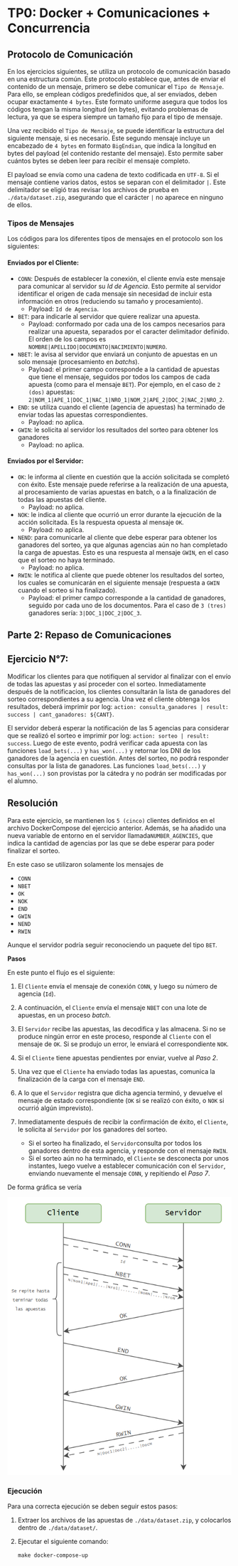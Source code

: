 # TP0: Docker + Comunicaciones + Concurrencia

## Protocolo de Comunicación
En los ejercicios siguientes, se utiliza un protocolo de comunicación basado en una estructura común. Este protocolo establece que, antes de enviar el contenido de un mensaje, primero se debe comunicar el `Tipo de Mensaje`. Para ello, se emplean códigos predefinidos que, al ser enviados, deben ocupar exactamente `4 bytes`. Este formato uniforme asegura que todos los códigos tengan la misma longitud (en bytes), evitando problemas de lectura, ya que se espera siempre un tamaño fijo para el tipo de mensaje.

Una vez recibido el `Tipo de Mensaje`, se puede identificar la estructura del siguiente mensaje, si es necesario. Este segundo mensaje incluye un encabezado de `4 bytes` en formato `BigEndian`, que indica la longitud en bytes del payload (el contenido restante del mensaje). Esto permite saber cuántos bytes se deben leer para recibir el mensaje completo.

El payload se envía como una cadena de texto codificada en `UTF-8`. Si el mensaje contiene varios datos, estos se separan con el delimitador `|`. Este delimitador se eligió tras revisar los archivos de prueba en `./data/dataset.zip`, asegurando que el carácter `|` no aparece en ninguno de ellos.

### Tipos de Mensajes
Los códigos para los diferentes tipos de mensajes en el protocolo son los siguientes:

#### **Enviados por el Cliente**:
- `CONN`: Después de establecer la conexión, el cliente envía este mensaje para comunicar al servidor su *Id de Agencia*. Esto permite al servidor identificar el origen de cada mensaje sin necesidad de incluir esta información en otros (reduciendo su tamaño y procesamiento).
    - Payload: `Id de Agencia`.
- `BET`: para indicarle al servidor que quiere realizar una apuesta.
    - Payload: conformado por cada una de los campos necesarios para realizar una apuesta, separados por el caracter delimitador definido. El orden de los campos es `NOMBRE|APELLIDO|DOCUMENTO|NACIMIENTO|NUMERO`.
- `NBET`: le avisa al servidor que enviará un conjunto de apuestas en un solo mensaje (procesamiento en _batchs_).
    - Payload: el primer campo corresponde a la cantidad de apuestas que tiene el mensaje, seguidos por todos los campos de cada apuesta (como para el mensaje `BET`). Por ejemplo, en el caso de `2 (dos)` apuestas: `2|NOM_1|APE_1|DOC_1|NAC_1|NRO_1|NOM_2|APE_2|DOC_2|NAC_2|NRO_2`.
- `END`: se utiliza cuando el cliente (agencia de apuestas) ha terminado de enviar todas las apuestas correspondientes.
    - Payload: no aplica.
- `GWIN`: le solicita al servidor los resultados del sorteo para obtener los ganadores
    - Payload: no aplica.

#### **Enviados por el Servidor**:
- `OK`: le informa al cliente en cuestión que la acción solicitada se completó con éxito. Este mensaje puede referirse a la realización de una apuesta, al procesamiento de varias apuestas en batch, o a la finalización de todas las apuestas del cliente.
    - Payload: no aplica.
- `NOK`: le indica al cliente que ocurrió un error durante la ejecución de la acción solicitada. Es la respuesta opuesta al mensaje `OK`.
    - Payload: no aplica.
- `NEND`: para comunicarle al cliente que debe esperar para obtener los ganadores del sorteo, ya que algunas agencias aún no han completado la carga de apuestas. Esto es una respuesta al mensaje `GWIN`, en el caso que el sorteo no haya terminado.
    - Payload: no aplica.
- `RWIN`: le notifica al cliente que puede obtener los resultados del sorteo, los cuales se comunicarán en el siguiente mensaje (respuesta a `GWIN` cuando el sorteo si ha  finalizado).
    - Payload: el primer campo corresponde a la cantidad de ganadores, seguido por cada uno de los documentos. Para el caso de `3 (tres)` ganadores sería: `3|DOC_1|DOC_2|DOC_3`.

## Parte 2: Repaso de Comunicaciones

## Ejercicio N°7:
Modificar los clientes para que notifiquen al servidor al finalizar con el envío de todas las apuestas y así proceder con el sorteo.
Inmediatamente después de la notificacion, los clientes consultarán la lista de ganadores del sorteo correspondientes a su agencia.
Una vez el cliente obtenga los resultados, deberá imprimir por log: `action: consulta_ganadores | result: success | cant_ganadores: ${CANT}`.

El servidor deberá esperar la notificación de las 5 agencias para considerar que se realizó el sorteo e imprimir por log: `action: sorteo | result: success`.
Luego de este evento, podrá verificar cada apuesta con las funciones `load_bets(...)` y `has_won(...)` y retornar los DNI de los ganadores de la agencia en cuestión. Antes del sorteo, no podrá responder consultas por la lista de ganadores.
Las funciones `load_bets(...)` y `has_won(...)` son provistas por la cátedra y no podrán ser modificadas por el alumno.

## Resolución
Para este ejercicio, se mantienen los `5 (cinco)` clientes definidos en el archivo DockerCompose del ejercicio anterior. Además, se ha añadido una nueva variable de entorno en el servidor llamada`NUMBER_AGENCIES`, que indica la cantidad de agencias por las que se debe esperar para poder finalizar el sorteo.


En este caso se utilizaron solamente los mensajes de 
- `CONN`
- `NBET`
- `OK`
- `NOK`
- `END`
- `GWIN`
- `NEND`
- `RWIN`

Aunque el servidor podría seguir reconociendo un paquete del tipo `BET`.

**Pasos**

En este punto el flujo es el siguiente:
1. El `Cliente` envía el mensaje de conexión `CONN`, y luego su número de agencia (`Id`).

2. A continuación, el `Cliente` envía el mensaje `NBET` con una lote de apuestas, en un proceso _batch_.

3. El `Servidor` recibe las apuestas, las decodifica y las almacena. Si no se produce ningún error en este proceso, responde al `Cliente` con el mensaje de `OK`. Si se produjo un error, le enviará el correspondiente `NOK`. 

4. Si el `Cliente`  tiene apuestas pendientes por enviar, vuelve al _Paso 2_.

5. Una vez que el `Cliente` ha enviado todas las apuestas, comunica la finalización de la carga con el mensaje `END`.

6. A lo que el `Servidor` registra que dicha agencia terminó, y devuelve el mensaje de estado correspondiente (`OK` si se realizó con éxito, o `NOK` si ocurrió algún imprevisto).

7. Inmediatamente después de recibir la confirmación de éxito, el `Cliente`, le solicita al `Servidor` por los ganadores del sorteo.
    - Si el sorteo ha finalizado, el `Servidor`consulta por todos los ganadores dentro de esta agencia, y responde con el mensaje `RWIN`.
    - Si el sorteo aún no ha terminado, el `Cliente` se desconecta por unos instantes, luego vuelve a establecer comunicación con el `Servidor`, enviando nuevamente el mensaje `CONN`, y repitiendo el _Paso 7_.


De forma gráfica se vería

<div align="center">
    <img src="assets/Ej7.png" alt="Flujo de mensajes - Ej7" width="600">
</div>


### Ejecución
Para una correcta ejecución se deben seguir estos pasos:
1. Extraer los archivos de las apuestas de `./data/dataset.zip`, y colocarlos dentro de `./data/dataset/`.

2. Ejecutar el siguiente comando:
    ```
    make docker-compose-up
    ```